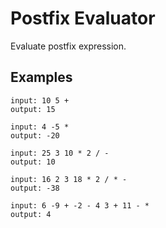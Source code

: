 # Postfix Evaluator

Evaluate postfix expression.

## Examples

```text
input: 10 5 +
output: 15

input: 4 -5 *
output: -20

input: 25 3 10 * 2 / -
output: 10

input: 16 2 3 18 * 2 / * -
output: -38

input: 6 -9 + -2 - 4 3 + 11 - *
output: 4
```
